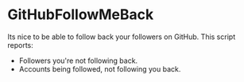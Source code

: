 # GitHubFollowMeBack

Its nice to be able to follow back your followers on GitHub. This script reports: 

- Followers you're not following back. 
- Accounts being followed, not following you back. 

